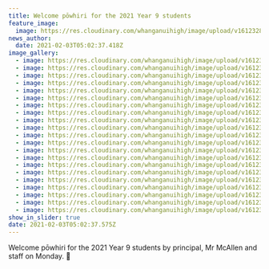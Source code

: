 ```yaml
---
title: Welcome pōwhiri for the 2021 Year 9 students
feature_image:
  image: https://res.cloudinary.com/whanganuihigh/image/upload/v1612328603/News/P%C5%8Dwhiri%20for%20the%202021%20Year%209%20students/1.143607211_3894749480568118_7130179710772020196_o.jpg
news_author:
  date: 2021-02-03T05:02:37.418Z
image_gallery:
  - image: https://res.cloudinary.com/whanganuihigh/image/upload/v1612328605/News/P%C5%8Dwhiri%20for%20the%202021%20Year%209%20students/2.144338150_3894747540568312_1914579532762879232_o.jpg
  - image: https://res.cloudinary.com/whanganuihigh/image/upload/v1612328606/News/P%C5%8Dwhiri%20for%20the%202021%20Year%209%20students/3.144497437_3894746583901741_3300546690817902407_o.jpg
  - image: https://res.cloudinary.com/whanganuihigh/image/upload/v1612328607/News/P%C5%8Dwhiri%20for%20the%202021%20Year%209%20students/4.145652882_3894748843901515_8768848323467487081_o.jpg
  - image: https://res.cloudinary.com/whanganuihigh/image/upload/v1612328607/News/P%C5%8Dwhiri%20for%20the%202021%20Year%209%20students/5.145801704_3894747953901604_4057056619395381534_o.jpg
  - image: https://res.cloudinary.com/whanganuihigh/image/upload/v1612328607/News/P%C5%8Dwhiri%20for%20the%202021%20Year%209%20students/6.145306346_3894749360568130_6453884349910453105_o.jpg
  - image: https://res.cloudinary.com/whanganuihigh/image/upload/v1612328608/News/P%C5%8Dwhiri%20for%20the%202021%20Year%209%20students/7.143912756_3894749453901454_7086190892970581086_o.jpg
  - image: https://res.cloudinary.com/whanganuihigh/image/upload/v1612328608/News/P%C5%8Dwhiri%20for%20the%202021%20Year%209%20students/8.145041885_3894749627234770_5249403870154819964_o.jpg
  - image: https://res.cloudinary.com/whanganuihigh/image/upload/v1612328609/News/P%C5%8Dwhiri%20for%20the%202021%20Year%209%20students/9.144065265_3894748383901561_3934479573023058431_o.jpg
  - image: https://res.cloudinary.com/whanganuihigh/image/upload/v1612328603/News/P%C5%8Dwhiri%20for%20the%202021%20Year%209%20students/10.145216782_3894747500568316_4809543149610543323_o.jpg
  - image: https://res.cloudinary.com/whanganuihigh/image/upload/v1612328603/News/P%C5%8Dwhiri%20for%20the%202021%20Year%209%20students/11.143978995_3894747547234978_8925320308875408990_o.jpg
  - image: https://res.cloudinary.com/whanganuihigh/image/upload/v1612328603/News/P%C5%8Dwhiri%20for%20the%202021%20Year%209%20students/14.145744253_3894746863901713_2284676569429564563_o.jpg
  - image: https://res.cloudinary.com/whanganuihigh/image/upload/v1612328603/News/P%C5%8Dwhiri%20for%20the%202021%20Year%209%20students/15.143973350_3894744990568567_329925133621461199_o.jpg
  - image: https://res.cloudinary.com/whanganuihigh/image/upload/v1612328603/News/P%C5%8Dwhiri%20for%20the%202021%20Year%209%20students/16.143901909_3894746200568446_4605054497501248553_o.jpg
  - image: https://res.cloudinary.com/whanganuihigh/image/upload/v1612328604/News/P%C5%8Dwhiri%20for%20the%202021%20Year%209%20students/17.145585841_3894745953901804_3911471760369445499_o.jpg
  - image: https://res.cloudinary.com/whanganuihigh/image/upload/v1612328604/News/P%C5%8Dwhiri%20for%20the%202021%20Year%209%20students/18.143607211_3894745290568537_1619850794023148183_o.jpg
  - image: https://res.cloudinary.com/whanganuihigh/image/upload/v1612328604/News/P%C5%8Dwhiri%20for%20the%202021%20Year%209%20students/19.144553880_3894745737235159_3785742281574359758_o.jpg
  - image: https://res.cloudinary.com/whanganuihigh/image/upload/v1612328605/News/P%C5%8Dwhiri%20for%20the%202021%20Year%209%20students/20.144746087_3894746187235114_1128751069248535108_o.jpg
  - image: https://res.cloudinary.com/whanganuihigh/image/upload/v1612328605/News/P%C5%8Dwhiri%20for%20the%202021%20Year%209%20students/21.145284002_3894748570568209_938027138156816722_o.jpg
  - image: https://res.cloudinary.com/whanganuihigh/image/upload/v1612328606/News/P%C5%8Dwhiri%20for%20the%202021%20Year%209%20students/22.145095625_3894746737235059_6744365254428630226_o.jpg
  - image: https://res.cloudinary.com/whanganuihigh/image/upload/v1612328606/News/P%C5%8Dwhiri%20for%20the%202021%20Year%209%20students/23.144757894_3894748407234892_2644344931995108431_o.jpg
  - image: https://res.cloudinary.com/whanganuihigh/image/upload/v1612328606/News/P%C5%8Dwhiri%20for%20the%202021%20Year%209%20students/24.144259483_3894767650566301_7498219887369553542_o.jpg
show_in_slider: true
date: 2021-02-03T05:02:37.575Z
---
```

Welcome pōwhiri for the 2021 Year 9 students by principal, Mr McAllen and staff on Monday. 🥰